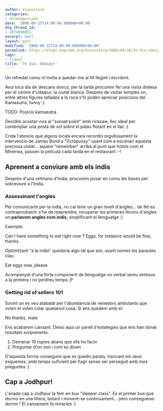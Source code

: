 ```yaml
---
author: brainstorm
categories:
- Uncategorized
date: '2008-09-15T14:00:00.000000+00:00'
dsq_thread_id:
- 2874890051
excerpt: null
layout: post
modified: '2008-09-15T14:00:00.000000+00:00'
permalink: https://blogs.nopcode.org/brainstorm/2008/09/16/7e-dia-udaipur/
tags:
- travel
title: '7e dia: Udaipur'
---
```


Un refredat comu m'invita a quedar-me al llit llegint i escribint.

Avui toca dia de descans doncs, per la tarda procurem fer una visita distesa per el centre d'Udaipur, la ciutat blanca. Despres de visitar temples on, entre altres figures tallades a la roca s'hi poden apreciar posicions del Kamasutra, funny :).

TODO: Posicio kamasutra

<!--more-->

Decidim acostar-nos al "sunset point" amb ricksaw, lloc ideal per contemplar una posta de sol sobre el palau flotant en el llac :) 

Crida l'atencio que alguns locals encara recordin orgullosament la intervencio de James Bond a "Octopussy" usant com a escenari aquesta preciosa ciutat... aquest "remember" arriba al punt que hotels com el Minerwa, passen la pelicula cada tarda en el restaurant :-!

## Aprenent a conviure amb els indis

Despres d'una setmana d'India, procurem posar en comu les bases per sobreviure a l'India.

### Assessinant l'angles

Per comunicarte per la india, no cal tenir un gran nivell d'angles... de fet es contraproduent: s'ha de reaprendre, recuperar les primeres llicons d'angles on **parlavem angles com indis**, simplificant el llenguatge :) 

Exemple:

<quotation>  
Can I have something to eat right now ? Eggs, for instance would be fine, thanks.  
</quotation>

Optimitzant "a la india" quedaria algo tal que aixi, usant nomes les paraules clau:

<quotation>  
Eat eggs now, please  
</quotation>

Acompanyat d'una forta component de llenguatge no verbal sereu entesos a la primera i no perdreu temps ;P

### Getting rid of sellers 101

Sovint un es veu atabalat per l'abundancia de venedors ambulants que volen et volen colar qualsevol cosa. Si ens quedem amb el:

<quotation>  
No thanks, mate  
</quotation>

Ens acabarem cansant. Deixo aqui un parell d'estategies que ens han donat resultats sorprenents:

1.  Demanar 10 rupies abans que ells ho facin
2.  Preguntar d'on son i com es diuen

D'aquesta forma conseguim que es quedin parats, trencant els seus esquemes, amb temps suficient per fugir sense ser perseguit amb mes preguntes :) 

## Cap a Jodhpur!

L'anada cap a Jodhpur la fem en bus "sleeper class". Es el primer bus que dormo en una llitera, botant i movent-se continuament... pero consegueixo dormir ! El cansament fa miracles :)